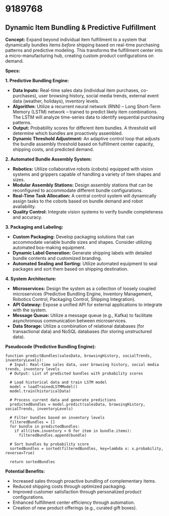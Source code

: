 # 9189768

## Dynamic Item Bundling & Predictive Fulfillment

**Concept:** Expand beyond individual item fulfillment to a system that dynamically bundles items *before* shipping based on real-time purchasing patterns and predictive modeling. This transforms the fulfillment center into a micro-manufacturing hub, creating custom product configurations on demand.

**Specs:**

**1. Predictive Bundling Engine:**

*   **Data Inputs:** Real-time sales data (individual item purchases, co-purchases), user browsing history, social media trends, external event data (weather, holidays), inventory levels.
*   **Algorithm:** Utilize a recurrent neural network (RNN) – Long Short-Term Memory (LSTM) network – trained to predict likely item combinations.  The LSTM will analyze time-series data to identify sequential purchasing patterns.
*   **Output:**  Probability scores for different item bundles.  A threshold will determine which bundles are proactively assembled.
*   **Dynamic Threshold Adjustment:** An adaptive control loop that adjusts the bundle assembly threshold based on fulfillment center capacity, shipping costs, and predicted demand.

**2. Automated Bundle Assembly System:**

*   **Robotics:** Utilize collaborative robots (cobots) equipped with vision systems and grippers capable of handling a variety of item shapes and sizes.
*   **Modular Assembly Stations:**  Design assembly stations that can be reconfigured to accommodate different bundle configurations.
*   **Real-Time Task Allocation:** A central control system will dynamically assign tasks to the cobots based on bundle demand and robot availability.
*   **Quality Control:** Integrate vision systems to verify bundle completeness and accuracy.

**3. Packaging and Labeling:**

*   **Custom Packaging:** Develop packaging solutions that can accommodate variable bundle sizes and shapes. Consider utilizing automated box-making equipment.
*   **Dynamic Label Generation:**  Generate shipping labels with detailed bundle contents and customized branding.
*   **Automated Sealing and Sorting:** Utilize automated equipment to seal packages and sort them based on shipping destination.

**4. System Architecture:**

*   **Microservices:** Design the system as a collection of loosely coupled microservices (Predictive Bundling Engine, Inventory Management, Robotics Control, Packaging Control, Shipping Integration).
*   **API Gateway:** Expose a unified API for external applications to integrate with the system.
*   **Message Queue:** Utilize a message queue (e.g., Kafka) to facilitate asynchronous communication between microservices.
*   **Data Storage:** Utilize a combination of relational databases (for transactional data) and NoSQL databases (for storing unstructured data).

**Pseudocode (Predictive Bundling Engine):**

```
function predictBundles(salesData, browsingHistory, socialTrends, inventoryLevels):
  # Input: Real-time sales data, user browsing history, social media trends, inventory levels
  # Output: List of predicted bundles with probability scores

  # Load historical data and train LSTM model
  model = loadTrainedLSTMModel()
  model.train(historicalData)

  # Process current data and generate predictions
  predictedBundles = model.predict(salesData, browsingHistory, socialTrends, inventoryLevels)

  # Filter bundles based on inventory levels
  filteredBundles = []
  for bundle in predictedBundles:
    if all(item.inventory > 0 for item in bundle.items):
      filteredBundles.append(bundle)

  # Sort bundles by probability score
  sortedBundles = sorted(filteredBundles, key=lambda x: x.probability, reverse=True)

  return sortedBundles
```

**Potential Benefits:**

*   Increased sales through proactive bundling of complementary items.
*   Reduced shipping costs through optimized packaging.
*   Improved customer satisfaction through personalized product configurations.
*   Enhanced fulfillment center efficiency through automation.
*   Creation of new product offerings (e.g., curated gift boxes).